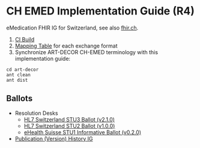 # CH EMED Implementation Guide (R4) 
eMedication FHIR IG for Switzerland, see also [fhir.ch](https://fhir.ch).

1. [CI Build](http://build.fhir.org/ig/hl7ch/ch-emed/branches/master/index.html) 
2. [Mapping Table](https://docs.google.com/spreadsheets/d/1Ui3NGFE2I8yiOlHELk-B0Pke2l9-Jbe5BTeYOnS8-uE/edit#gid=1859696266) for each exchange format
3. Synchronize ART-DECOR CH-EMED terminology with this implementation guide:

```
cd art-decor
ant clean
ant dist
```

## Ballots
* Resolution Desks
   * [HL7 Switzerland STU3 Ballot (v2.1.0)](https://github.com/hl7ch/ch-emed/blob/master/ballots/2.1.0_STU3-ballot.md)
   * [HL7 Switzerland STU2 Ballot (v1.0.0)](https://github.com/hl7ch/ch-emed/blob/master/ballots/1.0.0_STU2-ballot.md)
   * [eHealth Suisse STU1 Informative Ballot (v0.2.0)](https://github.com/hl7ch/ch-emed/blob/master/ballots/0.2.0_STU1-informative-ballot.md)
* [Publication (Version) History IG](http://fhir.ch/ig/ch-emed/history.html)

